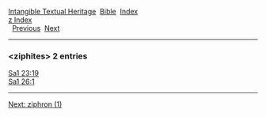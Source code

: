 [Intangible Textual Heritage](../../index)  [Bible](../index) 
[Index](index)   
[z Index](_z_)  
  [Previous](c12820)  [Next](c12822) 

------------------------------------------------------------------------

### &lt;ziphites&gt; 2 entries

[Sa1 23:19](../kjv/sa1023.htm#019)  
[Sa1 26:1](../kjv/sa1026.htm#001)  

------------------------------------------------------------------------

[Next: ziphron (1)](c12822)
